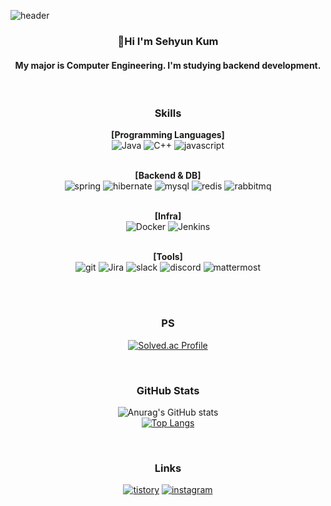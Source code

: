 ![header](https://capsule-render.vercel.app/api?type=waving&color=0080FF&height=300&section=header&text=SH&fontSize=100)

<div align="center">

### 👋Hi I'm Sehyun Kum

#### My major is Computer Engineering. I'm studying backend development.

<br>

### Skills

<b>[Programming Languages]</b><br>
![Java](https://img.shields.io/badge/java-007396.svg?&style=for-the-badge&logo=openjdk&logoColor=white)
![C++](https://img.shields.io/badge/C++-00599C.svg?&style=for-the-badge&logo=cplusplus&logoColor=white)
![javascript](https://img.shields.io/badge/javascript-F7DF1E.svg?&style=for-the-badge&logo=javascript&logoColor=white)

<br><b>[Backend & DB]</b><br>
![spring](https://img.shields.io/badge/spring-6DB33F.svg?&style=for-the-badge&logo=spring&logoColor=white)
![hibernate](https://img.shields.io/badge/hibernate-59666C.svg?&style=for-the-badge&logo=hibernate&logoColor=white)
![mysql](https://img.shields.io/badge/mysql-4479A1.svg?&style=for-the-badge&logo=mysql&logoColor=white)
![redis](https://img.shields.io/badge/redis-DC382D.svg?&style=for-the-badge&logo=redis&logoColor=white)
![rabbitmq](https://img.shields.io/badge/rabbitmq-FF6600.svg?&style=for-the-badge&logo=rabbitmq&logoColor=white)


<br><b>[Infra]</b><br>
![Docker](https://img.shields.io/badge/docker-2496ED.svg?&style=for-the-badge&logo=docker&logoColor=white)
![Jenkins](https://img.shields.io/badge/jenkins-D24939.svg?&style=for-the-badge&logo=jenkins&logoColor=white)


<br><b>[Tools]</b><br>
![git](https://img.shields.io/badge/git-F05032.svg?&style=for-the-badge&logo=git&logoColor=white)
![Jira](https://img.shields.io/badge/jira-0052CC.svg?&style=for-the-badge&logo=jira&logoColor=white)
![slack](https://img.shields.io/badge/slack-4A154B.svg?&style=for-the-badge&logo=slack&logoColor=white)
![discord](https://img.shields.io/badge/discord-5865F2.svg?&style=for-the-badge&logo=discord&logoColor=white)
![mattermost](https://img.shields.io/badge/mattermost-0058CC.svg?&style=for-the-badge&logo=mattermost&logoColor=white)

<br>

<br>

### PS

[![Solved.ac Profile](http://mazassumnida.wtf/api/v2/generate_badge?boj=kumsh0330)](https://solved.ac/kumsh0330/)

<br>

### GitHub Stats

![Anurag's GitHub stats](https://github-readme-stats.vercel.app/api?username=shkum0330&show_icons=true&theme=prussian)
<br>
[![Top Langs](https://github-readme-stats.vercel.app/api/top-langs/?username=shkum0330&layout=compact)](https://github.com/anuraghazra/github-readme-stats)

<br>

### Links

<a href = "https://codingoat.tistory.com/">![tistory](https://img.shields.io/badge/tistory-000000.svg?&style=for-the-badge&logo=tistory&logoColor=white)</a>
<a href = "https://www.instagram.com/sehyun96_/">![instagram](https://img.shields.io/badge/instagram-E4405F.svg?&style=for-the-badge&logo=instagram&logoColor=white)</a>

</div>

